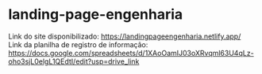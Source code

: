 # landing-page-engenharia

Link do site disponibilizado: https://landingpageengenharia.netlify.app/<br/>
Link da planilha de registro de informação: https://docs.google.com/spreadsheets/d/1XAoOamIJ03oXRvqml63U4qLz-oho3sjL0elgL1QEdtI/edit?usp=drive_link
